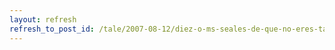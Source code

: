 ```yaml
---
layout: refresh
refresh_to_post_id: /tale/2007-08-12/diez-o-ms-seales-de-que-no-eres-tan-buen-programador-como-piensas
---
```

